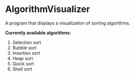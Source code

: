 # AlgorithmVisualizer
A program that displays a visualization of sorting algorithms.

**Currently available algorithms:**
  1. Selection sort
  2. Bubble sort
  3. Insertion sort
  4. Heap sort
  5. Quick sort
  6. Shell sort
